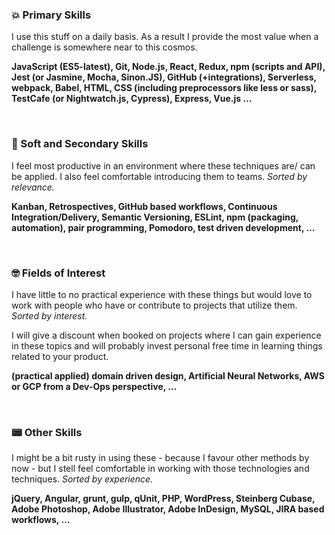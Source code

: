 
### 💥 Primary Skills

I use this stuff on a daily basis. As a result I provide the most value when a challenge is somewhere near to this cosmos.

**JavaScript (ES5-latest), Git, Node.js, React, Redux, npm (scripts and API), Jest (or Jasmine, Mocha, Sinon.JS), GitHub (+integrations), Serverless, webpack, Babel, HTML, CSS (including preprocessors like less or sass), TestCafe (or Nightwatch.js, Cypress), Express, Vue.js …**

<br />

### 🥈 Soft and Secondary Skills

I feel most productive in an environment where these techniques are/ can be applied. I also feel comfortable introducing them to teams. *Sorted by relevance.*

**Kanban, Retrospectives, GitHub based workflows, Continuous Integration/Delivery, Semantic Versioning, ESLint, npm (packaging, automation), pair programming, Pomodoro, test driven development, …**

<br />

### 🤓 Fields of Interest

I have little to no practical experience with these things but would love to work with people who have or contribute to projects that utilize them. *Sorted by interest.*

I will give a discount when booked on projects where I can gain experience in these topics and will probably invest personal free time in learning things related to your product.

**(practical applied) domain driven design, Artificial Neural Networks, AWS or GCP from a Dev-Ops perspective, …**

<br />

### 📟 Other Skills

I might be a bit rusty in using these - because I favour other methods by now - but I stell feel comfortable in working with those technologies and techniques. *Sorted by experience.*

**jQuery, Angular, grunt, gulp, qUnit, PHP, WordPress, Steinberg Cubase, Adobe Photoshop, Adobe Illustrator, Adobe InDesign, MySQL, JIRA based workflows, …**
